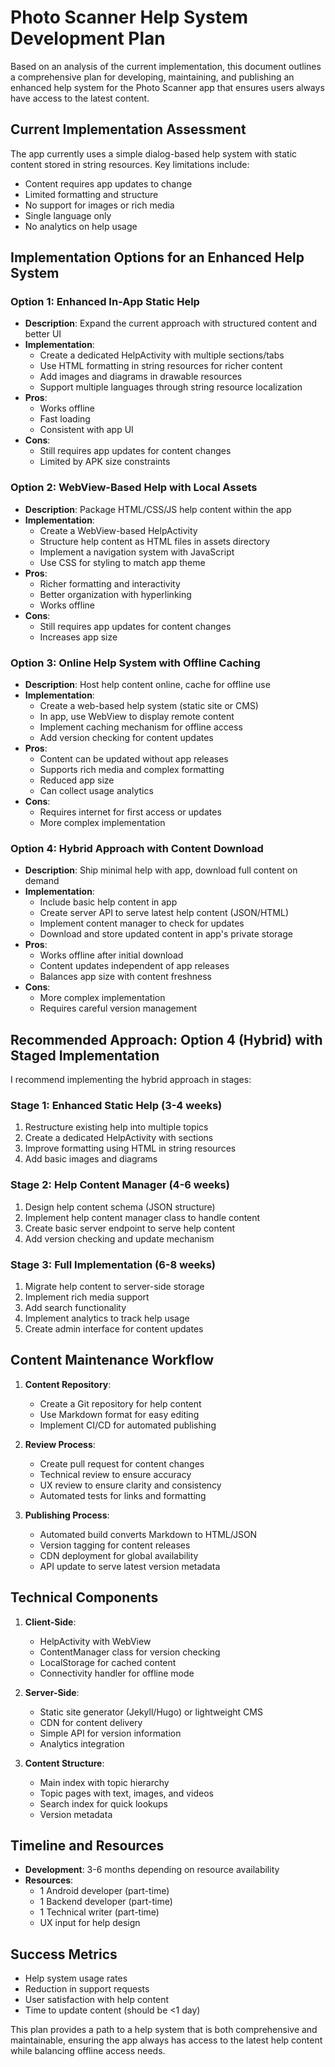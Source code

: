 # Photo Scanner Help System Development Plan

Based on an analysis of the current implementation, this document outlines a comprehensive plan for developing, maintaining, and publishing an enhanced help system for the Photo Scanner app that ensures users always have access to the latest content.

## Current Implementation Assessment

The app currently uses a simple dialog-based help system with static content stored in string resources. Key limitations include:
- Content requires app updates to change
- Limited formatting and structure
- No support for images or rich media
- Single language only
- No analytics on help usage

## Implementation Options for an Enhanced Help System

### Option 1: Enhanced In-App Static Help
- **Description**: Expand the current approach with structured content and better UI
- **Implementation**:
  - Create a dedicated HelpActivity with multiple sections/tabs
  - Use HTML formatting in string resources for richer content
  - Add images and diagrams in drawable resources
  - Support multiple languages through string resource localization
- **Pros**:
  - Works offline
  - Fast loading
  - Consistent with app UI
- **Cons**:
  - Still requires app updates for content changes
  - Limited by APK size constraints

### Option 2: WebView-Based Help with Local Assets
- **Description**: Package HTML/CSS/JS help content within the app
- **Implementation**:
  - Create a WebView-based HelpActivity
  - Structure help content as HTML files in assets directory
  - Implement a navigation system with JavaScript
  - Use CSS for styling to match app theme
- **Pros**:
  - Richer formatting and interactivity
  - Better organization with hyperlinking
  - Works offline
- **Cons**:
  - Still requires app updates for content changes
  - Increases app size

### Option 3: Online Help System with Offline Caching
- **Description**: Host help content online, cache for offline use
- **Implementation**:
  - Create a web-based help system (static site or CMS)
  - In app, use WebView to display remote content
  - Implement caching mechanism for offline access
  - Add version checking for content updates
- **Pros**:
  - Content can be updated without app releases
  - Supports rich media and complex formatting
  - Reduced app size
  - Can collect usage analytics
- **Cons**:
  - Requires internet for first access or updates
  - More complex implementation

### Option 4: Hybrid Approach with Content Download
- **Description**: Ship minimal help with app, download full content on demand
- **Implementation**:
  - Include basic help content in app
  - Create server API to serve latest help content (JSON/HTML)
  - Implement content manager to check for updates
  - Download and store updated content in app's private storage
- **Pros**:
  - Works offline after initial download
  - Content updates independent of app releases
  - Balances app size with content freshness
- **Cons**:
  - More complex implementation
  - Requires careful version management

## Recommended Approach: Option 4 (Hybrid) with Staged Implementation

I recommend implementing the hybrid approach in stages:

### Stage 1: Enhanced Static Help (3-4 weeks)
1. Restructure existing help into multiple topics
2. Create a dedicated HelpActivity with sections
3. Improve formatting using HTML in string resources
4. Add basic images and diagrams

### Stage 2: Help Content Manager (4-6 weeks)
1. Design help content schema (JSON structure)
2. Implement help content manager class to handle content
3. Create basic server endpoint to serve help content
4. Add version checking and update mechanism

### Stage 3: Full Implementation (6-8 weeks)
1. Migrate help content to server-side storage
2. Implement rich media support
3. Add search functionality
4. Implement analytics to track help usage
5. Create admin interface for content updates

## Content Maintenance Workflow

1. **Content Repository**:
   - Create a Git repository for help content
   - Use Markdown format for easy editing
   - Implement CI/CD for automated publishing

2. **Review Process**:
   - Create pull request for content changes
   - Technical review to ensure accuracy
   - UX review to ensure clarity and consistency
   - Automated tests for links and formatting

3. **Publishing Process**:
   - Automated build converts Markdown to HTML/JSON
   - Version tagging for content releases
   - CDN deployment for global availability
   - API update to serve latest version metadata

## Technical Components

1. **Client-Side**:
   - HelpActivity with WebView
   - ContentManager class for version checking
   - LocalStorage for cached content
   - Connectivity handler for offline mode

2. **Server-Side**:
   - Static site generator (Jekyll/Hugo) or lightweight CMS
   - CDN for content delivery
   - Simple API for version information
   - Analytics integration

3. **Content Structure**:
   - Main index with topic hierarchy
   - Topic pages with text, images, and videos
   - Search index for quick lookups
   - Version metadata

## Timeline and Resources

- **Development**: 3-6 months depending on resource availability
- **Resources**:
  - 1 Android developer (part-time)
  - 1 Backend developer (part-time)
  - 1 Technical writer (part-time)
  - UX input for help design

## Success Metrics

- Help system usage rates
- Reduction in support requests
- User satisfaction with help content
- Time to update content (should be <1 day)

This plan provides a path to a help system that is both comprehensive and maintainable, ensuring the app always has access to the latest help content while balancing offline access needs.
